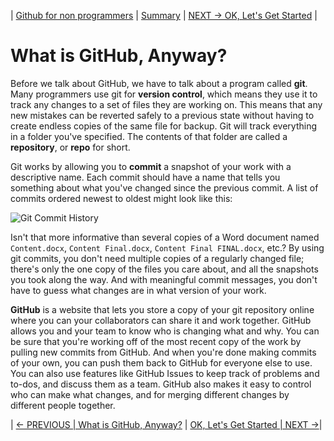| [Github for non programmers](../README.md) | [Summary](../SUMMARY.md) | [NEXT -> OK, Let's Get Started](../02-getting-started/02-00-ok-lets-get-started.md) |

# What is GitHub, Anyway?

Before we talk about GitHub, we have to talk about a program called **git**. Many programmers use git for **version control**, which means they use it to track any changes to a set of files they are working on. This means that any new mistakes can be reverted safely to a previous state without having to create endless copies of the same file for backup. Git will track everything in a folder you've specified. The contents of that folder are called a **repository**, or **repo** for short.

Git works by allowing you to **commit** a snapshot of your work with a descriptive name. Each commit should have a name that tells you something about what you've changed since the previous commit. A list of commits  ordered newest to oldest might look like this:

![Git Commit History](../images/git-commits.png)

Isn't that more informative than several copies of a Word document named `Content.docx`, `Content Final.docx`, `Content Final FINAL.docx`, etc.? By using git commits, you don't need multiple copies of a regularly changed file; there's only the one copy of the files you care about, and all the snapshots you took along the way. And with meaningful commit messages, you don't have to guess what changes are in what version of your work.

**GitHub** is a website that lets you store a copy of your git repository online where you can your collaborators can share it and work together. GitHub allows you and your team to know who is changing what and why. You can be sure that you're working off of the most recent copy of the work by pulling new commits from GitHub. And when you're done making commits of your own, you can push them back to GitHub for everyone else to use. You can also use features like GitHub Issues to keep track of problems and to-dos, and discuss them as a team. GitHub also makes it easy to control who can make what changes, and for merging different changes by different people together.

| [<- PREVIOUS | What is GitHub, Anyway?](../01-intro/01-00-what-is-github-anyway.md) | [OK, Let's Get Started | NEXT ->](../02-getting-started/02-00-ok-lets-get-started.md)|
